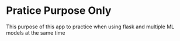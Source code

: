 # Pratice Purpose Only

This purpose of this app to practice when using flask and multiple ML models at the same time